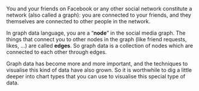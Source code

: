 You and your friends on Facebook or any other social network constitute a network (also called a graph): you are connected to your friends, and they themselves are connected to other people in the network.

In graph data language, you are a “**node**” in the social media graph. The things that connect you to other nodes in the graph (like friend requests, likes, …) are called **edges**. So graph data is a collection of nodes which are connected to each other through edges. 

Graph data has become more and more important, and the techniques to visualise this kind of data have also grown. So it is worthwhile to dig a little deeper into chart types that you can use to visualise this special type of data.